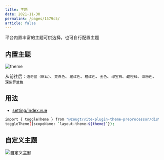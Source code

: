 ```yaml
---
title: 主题
date: 2021-11-30
permalink: /pages/1579c5/
article: false
---
```


平台内置丰富的主题可供选择，也可自行配置主题

## 内置主题

![theme](/img/guide/theme.png)

从前往后：`道奇蓝（默认）`、`亮白色`、`猩红色`、`橙红色`、`金色`、`绿宝石`、`酸橙绿`、`深粉色`、`深紫罗兰色`

## 用法

- [setting/index.vue](https://gitee.com/yiming_chang/vue-pure-admin/blob/main/src/layout/components/setting/index.vue#L66) <Badge text="代码"/>

```sh
import { toggleTheme } from "@zougt/vite-plugin-theme-preprocessor/dist/browser-utils";
toggleTheme({scopeName: `layout-theme-${theme}`});
```

## 自定义主题

![自定义主题](/img/guide/theme-operate.png)
